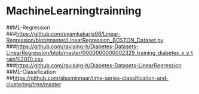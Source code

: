 # MachineLearningtrainning
##ML-Regression<br>
###https://github.com/syamkakarla98/Linear-Regression/blob/master/LinearRegression_BOSTON_Dataset.py<br>
###https://github.com/ravising-h/Diabetes-Datasets-LinearRegression/blob/master/0000000000002329_training_diabetes_x_y_train%20(1).csv<br>
###https://github.com/ravising-h/Diabetes-Datasets-LinearRegression<br>
##ML-Classification<br>
##https://github.com/alexminnaar/time-series-classification-and-clustering/tree/master<br>
